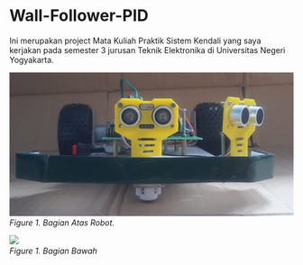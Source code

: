 # Wall-Follower-PID
Ini merupakan project Mata Kuliah Praktik Sistem Kendali yang saya kerjakan pada semester 3 jurusan Teknik Elektronika di Universitas Negeri Yogyakarta.   

![alt text](https://github.com/Bayuanggaa/Wall-Follower-PID/blob/main/Pict/Front.jpg?raw=true)
*Figure 1. Bagian Atas Robot.*

<img src="https://raw.githubusercontent.com/ferenc-nemeth/maze-generation-algorithms/master/design/sample.png" > <br>
*Figure 1. Bagian Bawah*
